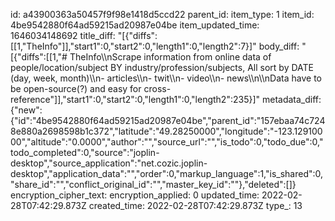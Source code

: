 id: a43900363a50457f9f98e1418d5ccd22
parent_id: 
item_type: 1
item_id: 4be9542880f64ad59215ad20987e04be
item_updated_time: 1646034148692
title_diff: "[{\"diffs\":[[1,\"TheInfo\"]],\"start1\":0,\"start2\":0,\"length1\":0,\"length2\":7}]"
body_diff: "[{\"diffs\":[[1,\"# TheInfo\\\nScrape information from online data of people/location/subject BY industry/profession/subjects, All sort by DATE (day, week, month)\\\n- articles\\\n- twit\\\n- video\\\n- news\\\n\\\nData have to be open-source(?) and easy for cross-reference\"]],\"start1\":0,\"start2\":0,\"length1\":0,\"length2\":235}]"
metadata_diff: {"new":{"id":"4be9542880f64ad59215ad20987e04be","parent_id":"157ebaa74c7248e880a2698598b1c372","latitude":"49.28250000","longitude":"-123.12910000","altitude":"0.0000","author":"","source_url":"","is_todo":0,"todo_due":0,"todo_completed":0,"source":"joplin-desktop","source_application":"net.cozic.joplin-desktop","application_data":"","order":0,"markup_language":1,"is_shared":0,"share_id":"","conflict_original_id":"","master_key_id":""},"deleted":[]}
encryption_cipher_text: 
encryption_applied: 0
updated_time: 2022-02-28T07:42:29.873Z
created_time: 2022-02-28T07:42:29.873Z
type_: 13